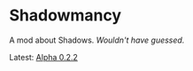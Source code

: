 Shadowmancy
===========
A mod about Shadows. *Wouldn't have guessed.*

Latest: [Alpha 0.2.2](https://github.com/FeldrinH/Shadowmancy/releases/latest)
